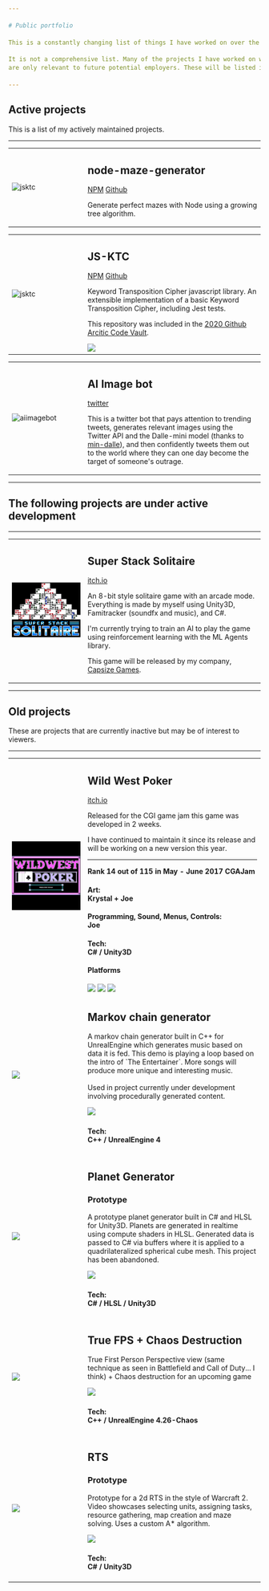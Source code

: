 ```yaml
---

# Public portfolio

This is a constantly changing list of things I have worked on over the years. 

It is not a comprehensive list. Many of the projects I have worked on were under NDA and 
are only relevant to future potential employers. These will be listed in a separate private portfolio.

---
```


<h2>Active projects</h2>

This is a list of my actively maintained projects.

---

<table width="100%">
    <tr width="100%">
        <td width="30%">

![jsktc](https://user-images.githubusercontent.com/25737761/186305038-feea4200-7140-4bbc-8f3e-0372c0a3a874.png)

</td>
<td width="80%">
<h2>node-maze-generator</h2>

[NPM](https://www.npmjs.com/package/node-maze-generator) [Github](https://www.github.com/w4ffl35/node-maze-generator)

Generate perfect mazes with Node using a growing tree algorithm.

</td>
</tr>
</table>

<table width="100%">
    <tr width="100%">
        <td width="30%">

![jsktc](https://user-images.githubusercontent.com/25737761/179569187-e6c2e596-3eb1-49c6-88d9-8a25b31d45c5.png)

</td>
<td width="80%">
<h2>JS-KTC</h2>

[NPM](https://www.npmjs.com/package/js-ktc) [Github](https://www.github.com/w4ffl35/js-ktc)
         
Keyword Transposition Cipher javascript library. An extensible implementation of a basic Keyword Transposition Cipher, including Jest tests. 

This repository was included in the [2020 Github Arcitic Code Vault](https://archiveprogram.github.com/).

<img style="vertical-align: top" src="https://user-images.githubusercontent.com/25737761/179569560-23c90f8e-c8c2-45fd-bb36-5d1e945437e8.png" width="50px" />


</td>
</tr>
</table>


<table>
    <tr>
        <td width="30%">

![aiimagebot](https://user-images.githubusercontent.com/25737761/176987791-1028739f-b6c9-4f42-b3e4-3223c103fe13.png)


</td>
<td width="80%">
<h2>AI Image bot</h2>

[twitter](https://twitter.com/robo_pictures)
         
This is a twitter bot that pays attention to trending tweets, generates relevant images using the Twitter API and the Dalle-mini model (thanks to [min-dalle](https://github.com/kuprel/min-dalle)),
and then confidently tweets them out to the world where they can one day become the target of someone's outrage.

</td>
</tr>
</table>

---

<h2>The following projects are under active development</h2>


---

<table>
    <tr>
        <td width="30%">

![img.png](images/img.png)


</td>
<td width="80%">
<h2>Super Stack Solitaire</h2>
          
[itch.io](https://capsizegames.itch.io/super-stack-solitaire)

An 8-bit style solitaire game with an arcade mode. Everything is made by myself using Unity3D, Famitracker (soundfx and music), and C#.

I'm currently trying to train an AI to play the game using reinforcement learning with the ML Agents library.

This game will be released by my company, [Capsize Games](https://capsize.gg).

</td>
</tr>
</table>



---

<h2>Old projects</h2>

These are projects that are currently inactive but may be of interest to viewers.

---

<table>
    <tr>
        <td width="30%">
          <img src="images/thumbs/poker.png" />
        </td>
        <td>
          <h2>Wild West Poker</h2>

[itch.io](https://capsizegames.itch.io/wild-west-poker)

<p>Released for the CGI game jam this game was developed in 2 weeks.</p>
<p>I have continued to maintain it since its release and will be working on a new version this year.</p>
<hr />
<p><strong>Rank 14 out of 115 in May - June 2017 CGAJam</strong></p>
<h4>Art: <br />Krystal + Joe</a>
<h4>Programming, Sound, Menus, Controls: <br />Joe
<h4>Tech:<br />C# / Unity3D</h4>
<h4>Platforms</h4>
<a href="https://capsizegames.itch.io/wild-west-poker#download"><img src="https://img.shields.io/badge/Windows-0078D6?style=for-the-badge&logo=windows&logoColor=white" /></a>
<a href="https://capsizegames.itch.io/wild-west-poker#download"><img src="https://img.shields.io/badge/Linux-FCC624?style=for-the-badge&logo=linux&logoColor=black" /></a>
<a href="https://capsizegames.itch.io/wild-west-poker"><img src="https://img.shields.io/badge/-BROWSER-darkgreen?style=for-the-badge" /></a>
</td>
    </tr>
    <tr>
        <td>
          <a href="https://www.youtube.com/watch?v=RPIqvvI1-_I"><image src="images/thumbs/markov.png" align="left" /></a>
        </td>
        <td>
          <h2>Markov chain generator</h2>
<p>A markov chain generator built in C++ for UnrealEngine which generates music based on data it is fed. This demo is playing a loop based on the intro of `The Entertainer`. More songs will produce more unique and interesting music.<br /><br />Used in project currently under development involving procedurally generated content.</p>
<a href="https://www.youtube.com/watch?v=RPIqvvI1-_I"><img src="https://img.shields.io/badge/-VIDEO-red?style=for-the-badge" /></a>
          <h4>Tech:<br />C++ / UnrealEngine 4</h4>
        </td>
    </tr>
    <tr>
        <td>
          <a href="https://www.youtube.com/watch?v=_WipnsTm6ho"><image src="images/thumbs/planet.png" align="left" /></a>
        </td>
        <td>
          <h2>Planet Generator</h2>
          <h3>Prototype</h3>
<p>A prototype planet generator built in C# and HLSL for Unity3D. Planets are generated in realtime using compute shaders in HLSL. Generated data is passed to C# via buffers where it is applied to a quadrilateralized spherical cube mesh. This project has been abandoned.</p>
<a href="https://www.youtube.com/watch?v=_WipnsTm6ho"><img src="https://img.shields.io/badge/-VIDEO-red?style=for-the-badge" /></a>
          <h4>Tech:<br />C# / HLSL / Unity3D</h4>
        </td>
    </tr>
    <tr>
        <td>
          <a href="https://www.youtube.com/watch?v=f9v8ZL0Mlso"><image src="images/thumbs/trueFPP.png" align="left" /></a>
        </td>
        <td>
          <h2>True FPS + Chaos Destruction</h2>
<p>True First Person Perspective view (same technique as seen in Battlefield and Call of Duty... I think) + Chaos destruction for an upcoming game</p>
<a href="https://www.youtube.com/watch?v=f9v8ZL0Mlso"><img src="https://img.shields.io/badge/-VIDEO-red?style=for-the-badge" /></a>
          <h4>Tech:<br />C++ / UnrealEngine 4.26-Chaos</h4>
        </td>
    </tr>
    <tr>
        <td>
          <a href="https://www.youtube.com/watch?v=y9Klg-gBh-M"><image src="images/thumbs/rtsprototype.png" align="left" /></a>
        </td>
        <td>
          <h2>RTS</h2>
          <h3>Prototype</h3>
<p>Prototype for a 2d RTS in the style of Warcraft 2. Video showcases selecting units, assigning tasks, resource gathering, map creation and maze solving. Uses a custom A* algorithm.</p>
<a href="https://www.youtube.com/watch?v=y9Klg-gBh-M"><img src="https://img.shields.io/badge/-VIDEO-red?style=for-the-badge" /></a>
          <h4>Tech:<br />C# / Unity3D</h4>
        </td>
    </tr>
</table>
